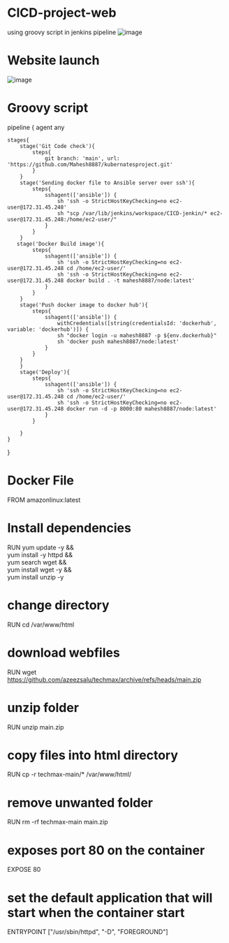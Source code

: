# CICD-project-web
using groovy script in jenkins pipeline
![image](https://user-images.githubusercontent.com/119730245/219352557-fa7bfeee-5cd0-4981-b4d0-3297bbf2bd38.png)
# Website launch
![image](https://user-images.githubusercontent.com/119730245/219354380-2ba810e4-d4a5-4339-8234-5cd67a23fc47.png)
# Groovy script
pipeline {
    agent any
    
    stages{
        stage('Git Code check'){
            steps{
                git branch: 'main', url: 'https://github.com/Mahesh8887/kubernatesproject.git' 
            }
        }
        stage('Sending docker file to Ansible server over ssh'){
            steps{
                sshagent(['ansible']) {
                    sh 'ssh -o StrictHostKeyChecking=no ec2-user@172.31.45.248'
                    sh "scp /var/lib/jenkins/workspace/CICD-jenkin/* ec2-user@172.31.45.248:/home/ec2-user/"
                }
            }
        }
       stage('Docker Build image'){
            steps{
                sshagent(['ansible']) {
                    sh 'ssh -o StrictHostKeyChecking=no ec2-user@172.31.45.248 cd /home/ec2-user/'
                    sh 'ssh -o StrictHostKeyChecking=no ec2-user@172.31.45.248 docker build . -t mahesh8887/node:latest'
                }
            }
        }
        stage('Push docker image to docker hub'){
            steps{
                sshagent(['ansible']) {
                    withCredentials([string(credentialsId: 'dockerhub', variable: 'dockerhub')]) {
        	        sh "docker login -u mahesh8887 -p ${env.dockerhub}"
                    sh 'docker push mahesh8887/node:latest'
                }
            }
        } 
        }
        stage('Deploy'){
            steps{
                sshagent(['ansible']) {
                    sh 'ssh -o StrictHostKeyChecking=no ec2-user@172.31.45.248 cd /home/ec2-user/'
                    sh 'ssh -o StrictHostKeyChecking=no ec2-user@172.31.45.248 docker run -d -p 8000:80 mahesh8887/node:latest'
                }
            }

        }         
    }
}
# Docker File 

FROM amazonlinux:latest

# Install dependencies
RUN yum update -y && \
    yum install -y httpd && \
    yum search wget && \
    yum install wget -y && \
    yum install unzip -y

# change directory
RUN cd /var/www/html

# download webfiles
RUN wget https://github.com/azeezsalu/techmax/archive/refs/heads/main.zip

# unzip folder
RUN unzip main.zip

# copy files into html directory
RUN cp -r techmax-main/* /var/www/html/

# remove unwanted folder
RUN rm -rf techmax-main main.zip

# exposes port 80 on the container
EXPOSE 80 

# set the default application that will start when the container start
ENTRYPOINT ["/usr/sbin/httpd", "-D", "FOREGROUND"]


